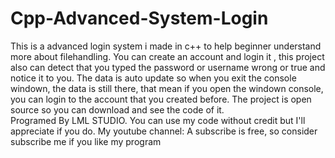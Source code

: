 # Cpp-Advanced-System-Login
This is  a advanced login system i made in c++ to help beginner understand more about filehandling.  You can create an account and login it , this project also can detect that you typed the password or username wrong  or true and notice it to you. The data is auto update so when you exit the console windown, the data is still there, that mean if you open the windown console, you can login to the account that you created before.  The project is open source so you can download and see the code of it.  
Programed By LML STUDIO. You can use my code without credit but I'll appreciate if you do.
My youtube channel: 
A subscribe is free, so consider subscribe me if you like my program
